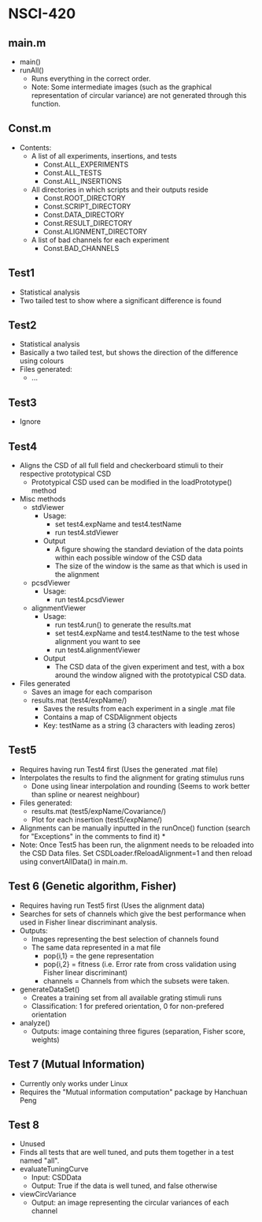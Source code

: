 # NSCI-420

## main.m

* main()
* runAll()
	* Runs everything in the correct order.
	* Note: Some intermediate images (such as the graphical representation of circular variance) are not generated through this function.

## Const.m

* Contents:
	* A list of all experiments, insertions, and tests
		* Const.ALL_EXPERIMENTS
		* Const.ALL_TESTS
		* Const.ALL_INSERTIONS
	* All directories in which scripts and their outputs reside
		* Const.ROOT_DIRECTORY
		* Const.SCRIPT_DIRECTORY
		* Const.DATA_DIRECTORY
		* Const.RESULT_DIRECTORY
		* Const.ALIGNMENT_DIRECTORY
	* A list of bad channels for each experiment
		* Const.BAD_CHANNELS

## Test1

* Statistical analysis
* Two tailed test to show where a significant difference is found

## Test2

* Statistical analysis
* Basically a two tailed test, but shows the direction of the difference using colours
* Files generated:
	* ...

## Test3

* Ignore

## Test4

* Aligns the CSD of all full field and checkerboard stimuli to their respective prototypical CSD
	* Prototypical CSD used can be modified in the loadPrototype() method
* Misc methods
	* stdViewer
		* Usage:
			* set test4.expName and test4.testName
			* run test4.stdViewer
		* Output
			* A figure showing the standard deviation of the data points within each possible window of the CSD data
			* The size of the window is the same as that which is used in the alignment
	* pcsdViewer
		* Usage:
			* run test4.pcsdViewer
	* alignmentViewer
		* Usage:
			* run test4.run() to generate the results.mat
			* set test4.expName and test4.testName to the test whose alignment you want to see
			* run test4.alignmentViewer
		* Output
			* The CSD data of the given experiment and test, with a box around the window aligned with the prototypical CSD data.
* Files generated
	* Saves an image for each comparison
	* results.mat (test4/expName/)
		* Saves the results from each experiment in a single .mat file
		* Contains a map of CSDAlignment objects
		* Key: testName as a string (3 characters with leading zeros)

## Test5

* Requires having run Test4 first (Uses the generated .mat file)
* Interpolates the results to find the alignment for grating stimulus runs
	* Done using linear interpolation and rounding (Seems to work better than spline or nearest neighbour)
* Files generated:
	* results.mat (test5/expName/Covariance/)
	* Plot for each insertion (test5/expName/)
* Alignments can be manually inputted in the runOnce() function (search for "Exceptions" in the comments to find it)
	* 
* Note: Once Test5 has been run, the alignment needs to be reloaded into the CSD Data files. Set CSDLoader.fReloadAlignment=1 and then reload using convertAllData() in main.m.

## Test 6 (Genetic algorithm, Fisher)

* Requires having run Test5 first (Uses the alignment data)
* Searches for sets of channels which give the best performance when used in Fisher linear discriminant analysis.
* Outputs:
	* Images representing the best selection of channels found
	* The same data represented in a mat file
		* pop{i,1} = the gene representation
		* pop{i,2} = fitness (i.e. Error rate from cross validation using Fisher linear discriminant)
		* channels = Channels from which the subsets were taken.
* generateDataSet()
	* Creates a training set from all available grating stimuli runs
	* Classification: 1 for prefered orientation, 0 for non-prefered orientation
* analyze()
	* Outputs: image containing three figures (separation, Fisher score, weights)

## Test 7 (Mutual Information)

* Currently only works under Linux
* Requires the "Mutual information computation" package by Hanchuan Peng

## Test 8

* Unused
* Finds all tests that are well tuned, and puts them together in a test named "all".
* evaluateTuningCurve
	* Input: CSDData
	* Output: True if the data is well tuned, and false otherwise
* viewCircVariance
	* Output: an image representing the circular variances of each channel
